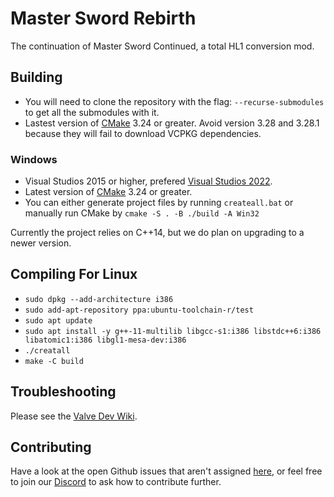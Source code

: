 # Master Sword Rebirth
The continuation of Master Sword Continued, a total HL1 conversion mod.

## Building
* You will need to clone the repository with the flag: ``--recurse-submodules`` to get all the submodules with it.
* Lastest version of [CMake](https://cmake.org/download/) 3.24 or greater. Avoid version 3.28 and 3.28.1 because they will fail to download VCPKG dependencies.

### Windows
* Visual Studios 2015 or higher, prefered [Visual Studios 2022](https://visualstudio.microsoft.com/vs/community/).
* Latest version of [CMake](https://cmake.org/download/) 3.24 or greater.
* You can either generate project files by running ``createall.bat`` or manually run CMake by ``cmake -S . -B ./build -A Win32``

Currently the project relies on C++14, but we do plan on upgrading to a newer version.

## Compiling For Linux
* `sudo dpkg --add-architecture i386`
* `sudo add-apt-repository ppa:ubuntu-toolchain-r/test`
* `sudo apt update`
* `sudo apt install -y g++-11-multilib libgcc-s1:i386 libstdc++6:i386 libatomic1:i386 libgl1-mesa-dev:i386`
* `./creatall`
* `make -C build`

## Troubleshooting
Please see the [Valve Dev Wiki](https://developer.valvesoftware.com/wiki/Source_SDK_2013#Troubleshooting).

## Contributing
Have a look at the open Github issues that aren't assigned [here](https://github.com/MSRevive/MasterSwordRebirth/issues), or feel free to join our [Discord](https://discord.gg/nwJB9EhAN6) to ask how to contribute further.
